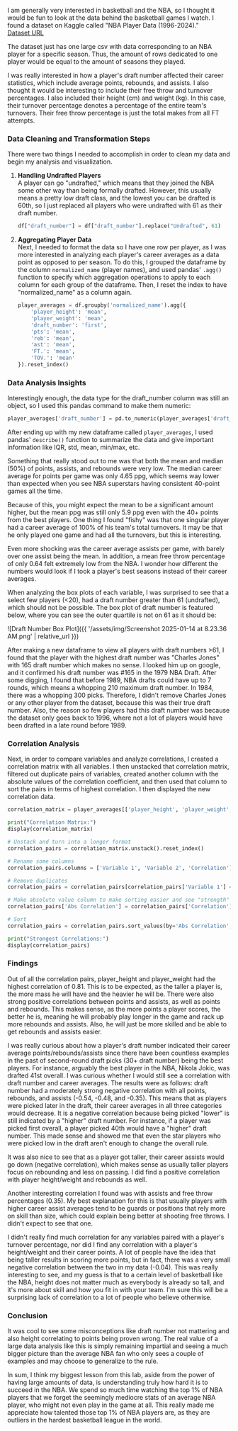 
I am generally very interested in basketball and the NBA, so I thought it would be fun to look at the data behind the basketball games I watch. I found a dataset on Kaggle called "NBA Player Data (1996-2024)."  
[Dataset URL](https://www.kaggle.com/datasets/damirdizdarevic/nba-dataset-eda-and-ml-compatible?select=final_dataset_master.csv)

The dataset just has one large csv with data corresponding to an NBA player for a specific season. Thus, the amount of rows dedicated to one player would be equal to the amount of seasons they played.

I was really interested in how a player's draft number affected their career statistics, which include average points, rebounds, and assists. I also thought it would be interesting to include their free throw and turnover percentages. I also included their height (cm) and weight (kg). In this case, their turnover percentage denotes a percentage of the entire team's turnovers. Their free throw percentage is just the total makes from all FT attempts.

### Data Cleaning and Transformation Steps

There were two things I needed to accomplish in order to clean my data and begin my analysis and visualization.

1. **Handling Undrafted Players**  
   A player can go "undrafted," which means that they joined the NBA some other way than being formally drafted. However, this usually means a pretty low draft class, and the lowest you can be drafted is 60th, so I just replaced all players who were undrafted with 61 as their draft number.
   ```python
   df["draft_number"] = df["draft_number"].replace("Undrafted", 61)
   ```

2. **Aggregating Player Data**  
   Next, I needed to format the data so I have one row per player, as I was more interested in analyzing each player's career averages as a data point as opposed to per season. To do this, I grouped the dataframe by the column `normalized_name` (player names), and used pandas' `.agg()` function to specify which aggregation operations to apply to each column for each group of the dataframe. Then, I reset the index to have "normalized_name" as a column again.
   ```python
   player_averages = df.groupby('normalized_name').agg({
       'player_height': 'mean',   
       'player_weight': 'mean',
       'draft_number': 'first',  
       'pts': 'mean',
       'reb': 'mean',
       'ast': 'mean',
       'FT.': 'mean',
       'TOV.': 'mean'
   }).reset_index()
   ```

### Data Analysis Insights

Interestingly enough, the data type for the draft_number column was still an object, so I used this pandas command to make them numeric:
```python
player_averages['draft_number'] = pd.to_numeric(player_averages['draft_number'], errors='coerce')
```

After ending up with my new dataframe called `player_averages`, I used pandas' `describe()` function to summarize the data and give important information like IQR, std, mean, min/max, etc.

Something that really stood out to me was that both the mean and median (50%) of points, assists, and rebounds were very low. The median career average for points per game was only 4.65 ppg, which seems way lower than expected when you see NBA superstars having consistent 40-point games all the time.

Because of this, you might expect the mean to be a significant amount higher, but the mean ppg was still only 5.9 ppg even with the 40+ points from the best players. One thing I found "fishy" was that one singular player had a career average of 100% of his team's total turnovers. It may be that he only played one game and had all the turnovers, but this is interesting.

Even more shocking was the career average assists per game, with barely over one assist being the mean. In addition, a mean free throw percentage of only 0.64 felt extremely low from the NBA. I wonder how different the numbers would look if I took a player's best seasons instead of their career averages.

When analyzing the box plots of each variable, I was surprised to  see that a select few players (<20), had a draft number greater than 61 (undrafted), which should not be possible. The box plot of draft number is featured below, where you can see the outer quartile is not on 61 as it should be: 

![Draft Number Box Plot]({{ '/assets/img/Screenshot 2025-01-14 at 8.23.36 AM.png' | relative_url }})

After making a new dataframe to view all players with draft numbers >61, I found that the player with the highest draft number was "Charles Jones" with 165 draft number which makes no sense. I looked him up on google, and it confirmed his draft number was #165 in the 1979 NBA Draft. After some digging, I found that before 1989, NBA drafts could have up to 7 rounds, which means a whopping 210 maximum draft number. In 1984, there was a whopping 300 picks. Therefore, I didn't remove Charles Jones or any other player from the dataset, because this was their true draft number. Also, the reason so few players had this draft number was because the dataset only goes back to 1996, where not a lot of players would have been drafted in a late round before 1989. 


### Correlation Analysis

Next, in order to compare variables and analyze correlations, I created a correlation matrix with all variables. I then unstacked that correlation matrix, filtered out duplicate pairs of variables, created another column with the absolute values of the correlation coefficient, and then used that column to sort the pairs in terms of highest correlation. I then displayed the new correlation data.

```python
correlation_matrix = player_averages[['player_height', 'player_weight', 'pts', 'reb', 'ast', 'FT.', 'TOV.', 'draft_number']].corr()

print("Correlation Matrix:")
display(correlation_matrix)

# Unstack and turn into a longer format
correlation_pairs = correlation_matrix.unstack().reset_index()

# Rename some columns
correlation_pairs.columns = ['Variable 1', 'Variable 2', 'Correlation']

# Remove duplicates
correlation_pairs = correlation_pairs[correlation_pairs['Variable 1'] < correlation_pairs['Variable 2']]

# Make absolute value column to make sorting easier and see "strength" of the correlations
correlation_pairs['Abs Correlation'] = correlation_pairs['Correlation'].abs()

# Sort
correlation_pairs = correlation_pairs.sort_values(by='Abs Correlation', ascending=False)

print("Strongest Correlations:")
display(correlation_pairs)
```

### Findings

Out of all the correlation pairs, player_height and player_weight had the highest correlation of 0.81. This is to be expected, as the taller a player is, the more mass he will have and the heavier he will be. There were also strong positive correlations between points and assists, as well as points and rebounds. This makes sense, as the more points a player scores, the better he is, meaning he will probably play longer in the game and rack up more rebounds and assists. Also, he will just be more skilled and be able to get rebounds and assists easier.

I was really curious about how a player's draft number indicated their career average points/rebounds/assists since there have been countless examples in the past of second-round draft picks (30+ draft number) being the best players. For instance, arguably the best player in the NBA, Nikola Jokic, was drafted 41st overall. I was curious whether I would still see a correlation with draft number and career averages. The results were as follows: draft number had a moderately strong negative correlation with all points, rebounds, and assists (-0.54, -0.48, and -0.35). This means that as players were picked later in the draft, their career averages in all three categories would decrease. It is a negative correlation because being picked "lower" is still indicated by a "higher" draft number. For instance, if a player was picked first overall, a player picked 40th would have a "higher" draft number. This made sense and showed me that even the star players who were picked low in the draft aren't enough to change the overall rule.

It was also nice to see that as a player got taller, their career assists would go down (negative correlation), which makes sense as usually taller players focus on rebounding and less on passing. I did find a positive correlation with player height/weight and rebounds as well.

Another interesting correlation I found was with assists and free throw percentages (0.35). My best explanation for this is that usually players with higher career assist averages tend to be guards or positions that rely more on skill than size, which could explain being better at shooting free throws. I didn't expect to see that one.

I didn't really find much correlation for any variables paired with a player's turnover percentage, nor did I find any correlation with a player's height/weight and their career points. A lot of people have the idea that being taller results in scoring more points, but in fact, there was a very small negative correlation between the two in my data (-0.04). This was really interesting to see, and my guess is that to a certain level of basketball like the NBA, height does not matter much as everybody is already so tall, and it's more about skill and how you fit in with your team. I'm sure this will be a surprising lack of correlation to a lot of people who believe otherwise.

### Conclusion

It was cool to see some misconceptions like draft number not mattering and also height correlating to points being proven wrong. The real value of a large data analysis like this is simply remaining impartial and seeing a much bigger picture than the average NBA fan who only sees a couple of examples and may choose to generalize to the rule.

In sum, I think my biggest lesson from this lab, aside from the power of having large amounts of data, is understanding truly how hard it is to succeed in the NBA. We spend so much time watching the top 1% of NBA players that we forget the seemingly mediocre stats of an average NBA player, who might not even play in the game at all. This really made me appreciate how talented those top 1% of NBA players are, as they are outliers in the hardest basketball league in the world.
